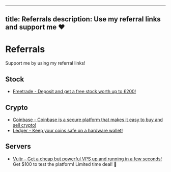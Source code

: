 -----
title: Referrals
description: Use my referral links and support me ❤️
-----

# Referrals
Support me by using my referral links!

## Stock
* [Freetrade - Deposit and get a free stock worth up to £200!](https://magic.freetrade.io/join/daniel/d1078101)

## Crypto
* [Coinbase - Coinbase is a secure platform that makes it easy to buy and sell crypto!](https://www.coinbase.com/join/walsh_yj0)
* [Ledger - Keep your coins safe on a hardware wallet!](https://shop.ledger.com/products/crypto-starter-pack?r=889dd890094d)

## Servers
* [Vultr - Get a cheap but powerful VPS up and running in a few seconds!](https://www.vultr.com/?ref=8824230-6G)  
  Get $100 to test the platform! Limited time deal! 🎉
